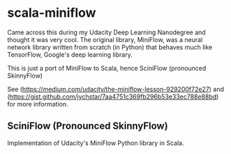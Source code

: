 # scala-miniflow

Came across this during my Udacity Deep Learning Nanodegree and thought it was very cool.
The original library, MiniFlow, was a neural network library written from scratch (in Python)
that behaves much like TensorFlow, Google's deep learning library.

This is just a port of MiniFlow to Scala, hence SciniFlow (pronounced SkinnyFlow)

See
(https://medium.com/udacity/the-miniflow-lesson-929200f72e27) and (https://gist.github.com/jychstar/7aa4751c369fb296b53e33ec788e88bd)
for more information.  

## SciniFlow (Pronounced SkinnyFlow)

Implementation of Udacity's MiniFlow Python library in Scala.  
